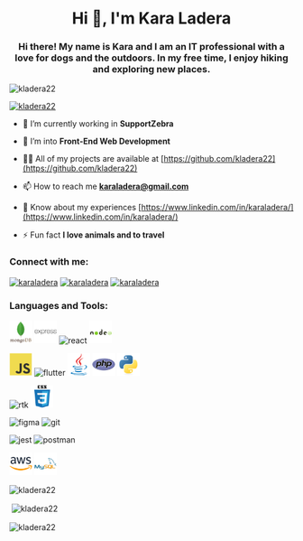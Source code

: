 <h1 align="center">Hi 👋, I'm Kara Ladera</h1>
<h3 align="center">Hi there! My name is Kara and I am an IT professional with a love for dogs and the outdoors. In my free time, I enjoy hiking and exploring new places.</h3>

<p align="left"> <img src="https://komarev.com/ghpvc/?username=kladera22&label=Profile%20views&color=0e75b6&style=flat" alt="kladera22" /> </p>

<p align="left"> <a href="https://github.com/ryo-ma/github-profile-trophy"><img src="https://github-profile-trophy.vercel.app/?username=kladera22" alt="kladera22" /></a> </p>

- 🔭 I’m currently working in **SupportZebra**

- 🌱 I’m into **Front-End Web Development**

- 👨‍💻 All of my projects are available at [https://github.com/kladera22](https://github.com/kladera22)

- 📫 How to reach me **karaladera@gmail.com**

- 📄 Know about my experiences [https://www.linkedin.com/in/karaladera/](https://www.linkedin.com/in/karaladera/)

- ⚡ Fun fact **I love animals and to travel**

<h3 align="left">Connect with me:</h3>
<p align="left">
<a href="https://linkedin.com/in/karaladera" target="blank"><img align="center" src="https://raw.githubusercontent.com/rahuldkjain/github-profile-readme-generator/master/src/images/icons/Social/linked-in-alt.svg" alt="karaladera" height="30" width="40" /></a>
<a href="https://fb.com/karaladera" target="blank"><img align="center" src="https://raw.githubusercontent.com/rahuldkjain/github-profile-readme-generator/master/src/images/icons/Social/facebook.svg" alt="karaladera" height="30" width="40" /></a>
<a href="https://instagram.com/karaladera" target="blank"><img align="center" src="https://raw.githubusercontent.com/rahuldkjain/github-profile-readme-generator/master/src/images/icons/Social/instagram.svg" alt="karaladera" height="30" width="40" /></a>
</p>

<h3 align="left">Languages and Tools:</h3>
<p align="left"> 
  <a> <img src="https://raw.githubusercontent.com/devicons/devicon/master/icons/mongodb/mongodb-original-wordmark.svg" alt="mongodb" width="40" height="40"/> </a> 
  <a> <img src="https://raw.githubusercontent.com/devicons/devicon/master/icons/express/express-original-wordmark.svg" alt="express" width="40" height="40"/> </a> 
  <a> <img src="https://upload.wikimedia.org/wikipedia/commons/a/a7/React-icon.svg" alt="react" width="40" height="40"/> </a> 
  <a> <img src="https://raw.githubusercontent.com/devicons/devicon/master/icons/nodejs/nodejs-original-wordmark.svg" alt="nodejs" width="40" height="40"/> </a>
</p>

<p align="left"> 
  <a> <img src="https://raw.githubusercontent.com/devicons/devicon/master/icons/javascript/javascript-original.svg" alt="javascript" width="40" height="40"/> </a> 
  <a> <img src="https://www.vectorlogo.zone/logos/flutterio/flutterio-icon.svg" alt="flutter" width="40" height="40"/> </a> 
  <a> <img src="https://raw.githubusercontent.com/devicons/devicon/master/icons/java/java-original.svg" alt="java" width="40" height="40"/> </a>
  <a> <img src="https://raw.githubusercontent.com/devicons/devicon/master/icons/php/php-original.svg" alt="php" width="40" height="40"/> </a> 
  <a> <img src="https://raw.githubusercontent.com/devicons/devicon/master/icons/python/python-original.svg" alt="python" width="40" height="40"/> </a>
</p>

<p align="left"> 
  <a> <img src="" alt="rtk" width="40" height="40"/> </a> 
  <a> <img src="https://raw.githubusercontent.com/devicons/devicon/master/icons/css3/css3-original-wordmark.svg" alt="css3" width="40" height="40"/> </a>
</p>

<p align="left"> 
  <a> <img src="https://www.vectorlogo.zone/logos/figma/figma-icon.svg" alt="figma" width="40" height="40"/> </a>
  <a> <img src="https://www.vectorlogo.zone/logos/git-scm/git-scm-icon.svg" alt="git" width="40" height="40"/> </a> 
</p>

<p align="left"> 
  <a> <img src="https://www.vectorlogo.zone/logos/jestjsio/jestjsio-icon.svg" alt="jest" width="40" height="40"/> </a> 
  <a> <img src="https://www.vectorlogo.zone/logos/getpostman/getpostman-icon.svg" alt="postman" width="40" height="40"/> </a> 
</p>

<p align="left"> 
  <a> <img src="https://raw.githubusercontent.com/devicons/devicon/master/icons/amazonwebservices/amazonwebservices-original-wordmark.svg" alt="aws" width="40" height="40"/> </a> 
  <a> <img src="https://raw.githubusercontent.com/devicons/devicon/master/icons/mysql/mysql-original-wordmark.svg" alt="mysql" width="40" height="40"/> </a> 
</p>

<p><img align="center" src="https://github-readme-stats.vercel.app/api/top-langs?username=kladera22&show_icons=true&locale=en&layout=compact" alt="kladera22" /></p>

<p>&nbsp;<img align="center" src="https://github-readme-stats.vercel.app/api?username=kladera22&show_icons=true&locale=en" alt="kladera22" /></p>

<p><img align="center" src="https://github-readme-streak-stats.herokuapp.com/?user=kladera22&" alt="kladera22" /></p>
